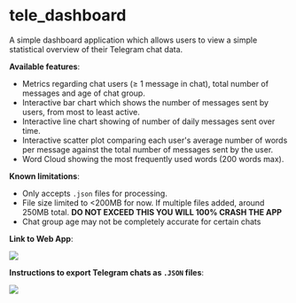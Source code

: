 # tele_dashboard

A simple dashboard application which allows users to view a simple statistical overview of their Telegram chat data.

**Available features**:
- Metrics regarding chat users (≥ 1 message in chat), total number of messages and age of chat group.
- Interactive bar chart which shows the number of messages sent by users, from most to least active.
- Interactive line chart showing of number of daily messages sent over time.
- Interactive scatter plot comparing each user's average number of words per message against the total number of messages sent by the user.
- Word Cloud showing the most frequently used words (200 words max).

**Known limitations**:
- Only accepts `.json` files for processing.
- File size limited to <200MB for now. If multiple files added, around 250MB total. **DO NOT EXCEED THIS YOU WILL 100% CRASH THE APP**
- Chat group age may not be completely accurate for certain chats

**Link to Web App**:

[<img src="https://static.streamlit.io/badges/streamlit_badge_black_white.svg">](<https://tele-dash.streamlit.app>)

**Instructions to export Telegram chats as `.JSON` files**:

[<img src="https://img.shields.io/badge/markdown-%23000000.svg?style=for-the-badge&logo=markdown&logoColor=white">](<https://github.com/tsu2000/tele_dashboard/blob/main/instructions.md>)
